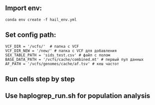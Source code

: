 ## Import env:
`conda env create -f hail_env.yml`

## Set config path:
```
VCF_DIR = '/vcfs/'  # папка с VCF
VCF_DIR_NEW = '/new/' # папка с VCF для добавления
SEX_TABLE_PATH = 'sids_test.csv' # файл с полом
BASE_DATA_PATH = '/vcfs/cache/combined.mt' # первый пул данных
AF_PATH = '/vcfs/genomes/cache/af.tsv' # кеш частот
```

## Run cells step by step

## Use haplogrep_run.sh for population analysis
